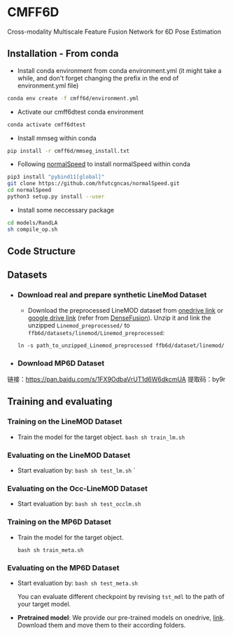 # CMFF6D
Cross-modality Multiscale Feature Fusion Network for 6D Pose Estimation
## Installation - From conda
-   Install conda environment from conda environment.yml (it might take a while, and don't forget changing the prefix in the end of environment.yml file)
```bash 
conda env create -f cmff6d/environment.yml
```
- Activate our cmff6dtest conda environment
```bash
conda activate cmff6dtest
```
- Install mmseg within conda
```bash 
pip install -r cmff6d/mmseg_install.txt
```
- Following [normalSpeed](https://github.com/hfutcgncas/normalSpeed) to install normalSpeed within conda
```bash
pip3 install "pybind11[global]"
git clone https://github.com/hfutcgncas/normalSpeed.git
cd normalSpeed
python3 setup.py install --user
```
- Install some neccessary package
```bash 
cd models/RandLA
sh compile_op.sh
```  
## Code Structure

## Datasets
- ### Download real and prepare synthetic LineMod Dataset 
  - Download the preprocessed LineMOD dataset from [onedrive link](https://hkustconnect-my.sharepoint.com/:u:/g/personal/yhebk_connect_ust_hk/ETW6iYHDbo1OsIbNJbyNBkABF7uJsuerB6c0pAiiIv6AHw?e=eXM1UE) or [google drive link](https://drive.google.com/drive/folders/19ivHpaKm9dOrr12fzC8IDFczWRPFxho7) (refer from [DenseFusion](https://github.com/j96w/DenseFusion)). Unzip it and link the unzipped ``Linemod_preprocessed/`` to ``ffb6d/datasets/linemod/Linemod_preprocessed``:
  ```shell
  ln -s path_to_unzipped_Linemod_preprocessed ffb6d/dataset/linemod/
  ```
- ### Download MP6D Dataset
链接：https://pan.baidu.com/s/1FX9OdbaVrUT1d6W6dkcmUA 
提取码：by9r
## Training and evaluating
### Training on the LineMOD Dataset

- Train the model for the target object.
      ``` bash sh train_lm.sh ```

### Evaluating on the LineMOD Dataset

- Start evaluation by:
      ``` bash sh test_lm.sh ```
`
### Evaluating on the Occ-LineMOD Dataset

- Start evaluation by:
      ``` bash sh test_occlm.sh ```

### Training on the MP6D Dataset

- Train the model for the target object. 
  
  ``` bash sh train_meta.sh ```

### Evaluating on the MP6D Dataset

- Start evaluation by:
      ``` bash sh test_meta.sh ```

  You can evaluate different checkpoint by revising ``tst_mdl`` to the path of your target model.
- **Pretrained model**: We provide our pre-trained models on onedrive, [link](https://cuny547-my.sharepoint.com/:u:/g/personal/zli3_gradcenter_cuny_edu/Eb29fBpSZz1IrydJphLG_q0ByKantwDF_NTc095w79J1Cw?e=aWKL3P). Download them and move them to their according folders. 
